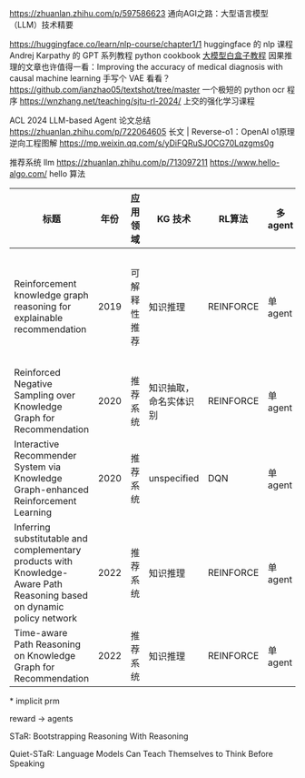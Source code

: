 https://zhuanlan.zhihu.com/p/597586623 通向AGI之路：大型语言模型（LLM）技术精要


https://huggingface.co/learn/nlp-course/chapter1/1  huggingface 的 nlp 课程
Andrej Karpathy 的 GPT 系列教程
python cookbook
[大模型白盒子教程](https://github.com/datawhalechina/tiny-universe/tree/main)
因果推理的文章也许值得一看：Improving the accuracy of medical diagnosis with causal machine learning
手写个 VAE 看看？
https://github.com/ianzhao05/textshot/tree/master 一个极短的 python ocr 程序
https://wnzhang.net/teaching/sjtu-rl-2024/ 上交的强化学习课程



ACL 2024 LLM-based Agent 论文总结 https://zhuanlan.zhihu.com/p/722064605
长文 | Reverse-o1：OpenAI o1原理逆向工程图解 https://mp.weixin.qq.com/s/yDiFQRuSJOCG70Lqzgms0g

推荐系统 llm   https://zhuanlan.zhihu.com/p/713097211
https://www.hello-algo.com/ hello 算法



| 标题                                                                                                                       | 年份   | 应用领域   | KG 技术       | RL算法      | 多agent | 奖励设计             | 动作设计                                                | 状态设计                   | 数据集                                                                              | 评价指标                                                                                         | 谷歌引用 | 源码  | 引用率         | 出版物                                                    |
| ------------------------------------------------------------------------------------------------------------------------ | ---- | ------ | ----------- | --------- | ------ | ---------------- | --------------------------------------------------- | ---------------------- | -------------------------------------------------------------------------------- | -------------------------------------------------------------------------------------------- | ---- | --- | ----------- | ------------------------------------------------------ |
| Reinforcement  knowledge graph reasoning for explainable recommendation                                                  | 2019 | 可解释性推荐 | 知识推理        | REINFORCE | 单agent | delayed reward   | all edges:user-conditional action  pruning strategy | vector，如源实体，当前实体，目标实体等 | Amazon e-commerce datasets：CDs  and     Vinyl, Clothing, Cell Phones and Beauty. | Normalized Discounted  Cumulative Gain (NDCG), Recall, Hit Ratio (HR) and Precision (Prec.) | 241  | 1   | 80.33333333 | [SIGIR](https://dblp.org/db/conf/sigir/sigir2019.html) |
| Reinforced  Negative Sampling over Knowledge Graph for Recommendation                                                    | 2020 | 推荐系统   | 知识抽取，命名实体识别 | REINFORCE | 单agent | immediate reward | all possible exploration  operations,Pruning        | others                 | Amazon-book, Last-FM,     and Yelp2018,                                          | recall@K and ndcg@K                                                                          | 95   | 1   | 47.5        | [WWW](https://dblp.org/db/conf/www/www2020.html)       |
| Interactive  Recommender System via Knowledge Graph-enhanced Reinforcement Learning                                      | 2020 | 推荐系统   | unspecified | DQN       | 单agent | immediate reward |                                                     | GCN+GRU+RNN            | Book-Crossing,Movielens-20M                                                      | reward，precision，recall                                                                      | 66   | 1   | 33          | [SIGIR](https://dblp.org/db/conf/sigir/sigir2020.html) |
| Inferring  substitutable and complementary products with Knowledge-Aware Path Reasoning  based on dynamic policy network | 2022 | 推荐系统   | 知识推理        | REINFORCE | 单agent | delayed reward   | instance and relation                               | unspecified            | Baby, Beauty, Cell Phone  (Cell     Phones and Accessories) and Electronics      | Normalized Discounted Cumulation Gain  (NDCG), Hit Ratio (HR), Recall and     Precision     | 3    | 1   |             | Knowl. Based Syst.                                     |
| Time-aware  Path Reasoning on Knowledge Graph for Recommendation                                                         | 2022 | 推荐系统   | 知识推理        | REINFORCE | 单agent | immediate reward | the outgoing relation and entity                    | BiLSTM                 | Amazon e-commerce                                                                | [NDCG@K，R,P,hitsk](mailto:NDCG@K，R,P,hitsk)                                                  | 19   | 1   | 9           | ACM Trans. Inf. Syst.                                  |

\* implicit
prm


reward -> agents

STaR: Bootstrapping Reasoning With Reasoning

Quiet-STaR: Language Models Can Teach Themselves to Think Before Speaking